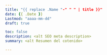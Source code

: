 ```yaml
---
title: "{{ replace .Name "-" " " | title }}"
date: {{ .Date }}
Lastmod: "aaaa-mm-dd"
draft: true

toc: false
description: <alt SEO meta description>
summary: <alt Resumen del cotenido>

---
```


